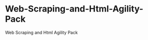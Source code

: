 Web-Scraping-and-Html-Agility-Pack
==================================

Web Scraping and Html Agility Pack
